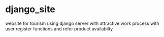 # django_site
website for tourism using django server with attractive work process with user register functions and refer product availabilty
